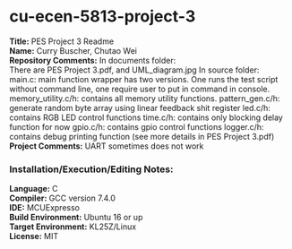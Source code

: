 # cu-ecen-5813-project-3
**Title:**
PES Project 3 Readme <br/>
**Name:** 
Curry Buscher, Chutao Wei <br/>
**Repository Comments:** 
In documents folder: <br/>
There are PES Project 3.pdf, and UML_diagram.jpg
In source folder: <br/>
main.c: main function wrapper has two versions. One runs the test script without command line, one require user to put in command in console.
memory_utility.c/h: contains all memory utility functions.
pattern_gen.c/h: generate random byte array using linear feedback shit register
led.c/h: contains RGB LED control functions
time.c/h: contains only blocking delay function for now
gpio.c/h: contains gpio control functions
logger.c/h: contains debug printing function
(see more details in PES Project 3.pdf) <br/>
**Project Comments:** 
UART sometimes does not work <br/>

### **Installation/Execution/Editing Notes:**<br/>

**Language:**
C<br/>
**Compiler:**
GCC version 7.4.0<br/>
**IDE:**
MCUExpresso<br/>
**Build Environment:**
Ubuntu 16 or up<br/>
**Target Environment:**
KL25Z/Linux<br/>
**License:**
MIT<br/>

